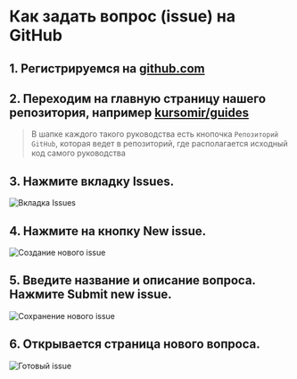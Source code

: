 # Как задать вопрос (issue) на GitHub

## 1. Регистрируемся на [github.com](https://github.com)
## 2. Переходим на главную страницу нашего репозитория, например [kursomir/guides](https://github.com/kursomir/guides)
> В шапке каждого такого руководства есть кнопочка `Репозиторий GitHub`, которая ведет в репозиторий, где располагается исходный код самого руководства

## 3. Нажмите вкладку Issues.
![Вкладка Issues](https://raw.githubusercontent.com/kursomir/guides/master/img/issues/issues.png)
## 4. Нажмите на кнопку New issue.
![Создание нового issue](https://raw.githubusercontent.com/kursomir/guides/master/img/issues/new-issue.png)
## 5. Введите название и описание вопроса. Нажмите Submit new issue.
![Сохранение нового issue](https://raw.githubusercontent.com/kursomir/guides/master/img/issues/submit-issue.png)
## 6. Открывается страница нового вопроса.
![Готовый issue](https://raw.githubusercontent.com/kursomir/guides/master/img/issues/show-issue.png)
